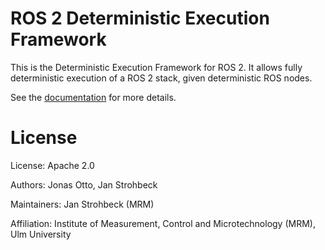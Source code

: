 # ROS 2 Deterministic Execution Framework

This is the Deterministic Execution Framework for ROS 2.
It allows fully deterministic execution of a ROS 2 stack, given deterministic ROS nodes.

See the [documentation](https://uulm-mrm.github.io/ros2_def) for more details.

License
=======

License: Apache 2.0

Authors: Jonas Otto, Jan Strohbeck

Maintainers: Jan Strohbeck (MRM)

Affiliation: Institute of Measurement, Control and Microtechnology (MRM), Ulm University
